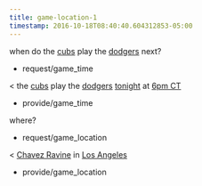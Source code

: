 ```yaml
---
title: game-location-1
timestamp: 2016-10-18T08:40:40.604312853-05:00
---
```


when do the [cubs](team) play the [dodgers](team#opponent) next?
* request/game_time

< the [cubs](team) play the [dodgers](team/opponent) [tonight](time/game_day) at [6pm CT](time/game)
* provide/game_time

where?
* request/game_location

< [Chavez Ravine](game_location#venue) in [Los Angeles](game_location#city)
* provide/game_location
